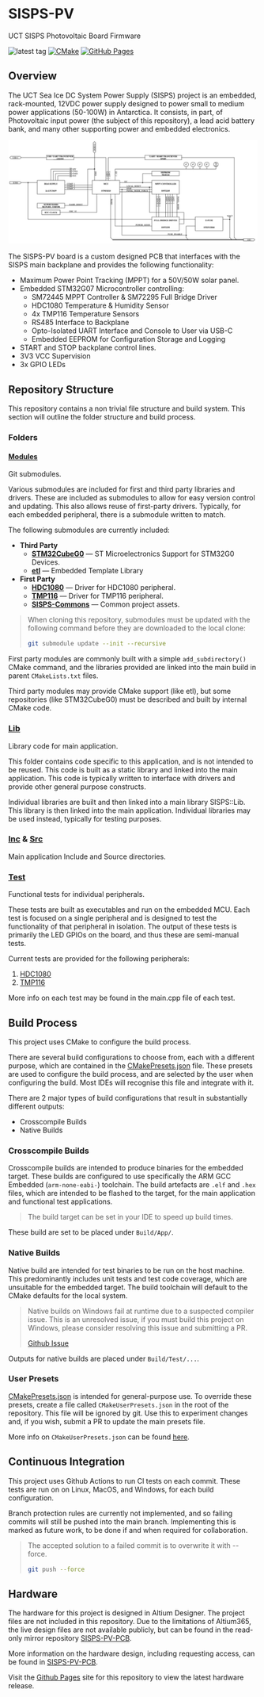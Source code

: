 # SISPS-PV

UCT SISPS Photovoltaic Board Firmware

![latest tag](https://img.shields.io/github/v/tag/lawrencestanton/SISPS-PV.svg?color=brightgreen)
[![CMake](https://github.com/LawrenceStanton/SISPS-PV/actions/workflows/cmake.yml/badge.svg)](https://github.com/LawrenceStanton/SISPS-PV/actions/workflows/cmake.yml)
[![GitHub Pages](https://github.com/LawrenceStanton/SISPS-PV-MCU/actions/workflows/pages.yml/badge.svg)](https://github.com/LawrenceStanton/SISPS-PV-MCU/actions/workflows/pages.yml)

## Overview

The UCT Sea Ice DC System Power Supply (SISPS) project is an embedded, rack-mounted, 12VDC power supply designed to power small to medium power applications (50-100W) in Antarctica. It consists, in part, of Photovoltaic input power (the subject of this repository), a lead acid battery bank, and many other supporting power and embedded electronics.

![Functional Block Diagram](Assets/Images/Subsystem%20Functional%20Diagram.png "SISPS Functional Diagram")

The SISPS-PV board is a custom designed PCB that interfaces with the SISPS main backplane and provides the following functionality:

* Maximum Power Point Tracking (MPPT) for a 50V/50W solar panel.
* Embedded STM32G07 Microcontroller controlling:
  * SM72445 MPPT Controller & SM72295 Full Bridge Driver
  * HDC1080 Temperature & Humidity Sensor
  * 4x TMP116 Temperature Sensors
  * RS485 Interface to Backplane
  * Opto-Isolated UART Interface and Console to User via USB-C
  * Embedded EEPROM for Configuration Storage and Logging
* START and STOP backplane control lines.
* 3V3 VCC Supervision
* 3x GPIO LEDs

## Repository Structure

This repository contains a non trivial file structure and build system. This section will outline the folder structure and build process.

### Folders

#### [Modules](Modules)

Git submodules.

Various submodules are included for first and third party libraries and drivers. These are included as submodules to allow for easy version control and updating. This also allows reuse of first-party drivers. Typically, for each embedded peripheral, there is a submodule written to match.

The following submodules are currently included:

* **Third Party**
  * [**STM32CubeG0**](https://github.com/STMicroelectronics/STM32CubeG0) — ST Microelectronics Support for STM32G0 Devices.
  * [**etl**](https://github.com/ETLCPP/etl) — Embedded Template Library
* **First Party**
  * [**HDC1080**](https://github.com/LawrenceStanton/HDC1080) — Driver for HDC1080 peripheral.
  * [**TMP116**](https://github.com/LawrenceStanton/TMP116) — Driver for TMP116 peripheral.
  * [**SISPS-Commons**](https://github.com/LawrenceStanton/SISPS-Commons) — Common project assets.

> When cloning this repository, submodules must be updated with the following command before they are downloaded to the local clone:
>
> ```zsh
> git submodule update --init --recursive
> ```

First party modules are commonly built with a simple `add_subdirectory()` CMake command, and the libraries provided are linked into the main build in parent `CMakeLists.txt` files.

Third party modules may provide CMake support (like etl), but some repositories (like STM32CubeG0) must be described and built by internal CMake code.

### [Lib](Lib)

Library code for main application.

This folder contains code specific to this application, and is not intended to be reused. This code is built as a static library and linked into the main application. This code is typically written to interface with drivers and provide other general purpose constructs.

Individual libraries are built and then linked into a main library SISPS::Lib. This library is then linked into the main application. Individual libraries may be used instead, typically for testing purposes.

### [Inc](Inc) & [Src](Src)

Main application Include and Source directories.

### [Test](Test)

Functional tests for individual peripherals.

These tests are built as executables and run on the embedded MCU. Each test is focused on a single peripheral and is designed to test the functionality of that peripheral in isolation. The output of these tests is primarily the LED GPIOs on the board, and thus these are semi-manual tests.

Current tests are provided for the following peripherals:

1. [HDC1080](Test/HDC1080/Src/main.cpp)
2. [TMP116](Test/TMP116/Src/main.cpp)

More info on each test may be found in the main.cpp file of each test.

## Build Process

This project uses CMake to configure the build process.

There are several build configurations to choose from, each with a different purpose, which are contained in the [CMakePresets.json](CMakePresets.json) file. These presets are used to configure the build process, and are selected by the user when configuring the build. Most IDEs will recognise this file and integrate with it.

There are 2 major types of build configurations that result in substantially different outputs:

* Crosscompile Builds
* Native Builds

### Crosscompile Builds

Crosscompile builds are intended to produce binaries for the embedded target. These builds are configured to use specifically the ARM GCC Embedded (`arm-none-eabi-`) toolchain. The build artefacts are `.elf` and `.hex` files, which are intended to be flashed to the target, for the main application and functional test applications.

> The build target can be set in your IDE to speed up build times.

These build are set to be placed under `Build/App/`.

### Native Builds

Native build are intended for test binaries to be run on the host machine. This predominantly includes unit tests and test code coverage, which are unsuitable for the embedded target. The build toolchain will default to the CMake defaults for the local system.

> Native builds on Windows fail at runtime due to a suspected compiler issue. This is an unresolved issue, if you must build this project on Windows, please consider resolving this issue and submitting a PR.
>
> [Github Issue](https://github.com/LawrenceStanton/SISPS-PV/issues/1)

Outputs for native builds are placed under `Build/Test/...`.

### User Presets

[CMakePresets.json](CMakePresets.json) is intended for general-purpose use. To override these presets, create a file called `CMakeUserPresets.json` in the root of the repository. This file will be ignored by git. Use this to experiment changes and, if you wish, submit a PR to update the main presets file.

More info on `CMakeUserPresets.json` can be found [here](https://cmake.org/cmake/help/latest/manual/cmake-presets.7.html#user-presets-file).

## Continuous Integration

This project uses Github Actions to run CI tests on each commit. These tests are run on on Linux, MacOS, and Windows, for each build configuration.

Branch protection rules are currently not implemented, and so failing commits will still be pushed into the main branch. Implementing this is marked as future work, to be done if and when required for collaboration.

> The accepted solution to a failed commit is to overwrite it with --force.
>
> ```zsh
> git push --force
> ```

## Hardware

The hardware for this project is designed in Altium Designer. The project files are not included in this repository. Due to the limitations of Altium365, the live design files are not available publicly, but can be found in the read-only mirror repository [SISPS-PV-PCB]([https://git](https://github.com/LawrenceStanton/SISPS-PV-PCB)).

More information on the hardware design, including requesting access, can be found in [SISPS-PV-PCB](https://github.com/LawrenceStanton/SISPS-PV-PCB).

Visit the [Github Pages](https://lawrencestanton.github.io/SISPS-PV/) site for this repository to view the latest hardware release.
